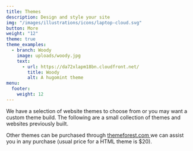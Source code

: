 ```yaml
---
title: Themes
description: Design and style your site
img: "/images/illustrations/icons/laptop-cloud.svg"
button: More
weight: "12"
theme: true
theme_examples:
  - branch: Woody
    image: uploads/woody.jpg
    text:
      - url: https://da72xlapm18bn.cloudfront.net/
        title: Woody
        alt: A hugomint theme
menu:
  footer:
    weight: 12
---
```


We have a selection of website themes to choose from or you may want a custom theme build. The following are a small collection of themes and websites previously built.

Other themes can be purchased through [themeforest.com ](https://themeforest.net/category/site-templates) we can assist you in any purchase (usual price for a HTML theme is \$20).
